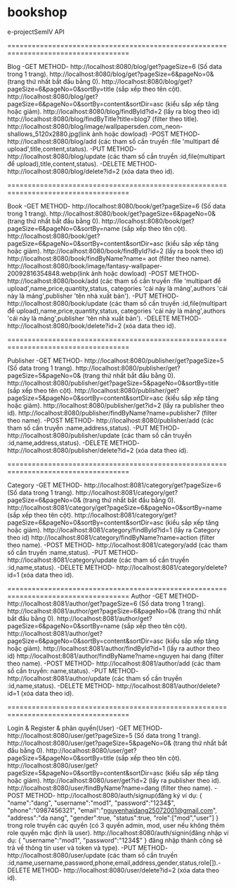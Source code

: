 # bookshop
e-projectSemIV
API

====================================================================================

Blog
-GET METHOD-
http://localhost:8080/blog/get?pageSize=6  (Số data trong 1 trang).
http://localhost:8080/blog/get?pageSize=6&pageNo=0&  (trang thứ nhất bắt đầu bằng 0).
http://localhost:8080/blog/get?pageSize=6&pageNo=0&sortBy=title  (sắp xếp theo tên cột).
http://localhost:8080/blog/get?pageSize=6&pageNo=0&sortBy=content&sortDir=asc  (kiểu sắp xếp tăng hoặc giảm).
http://localhost:8080/blog/findById?id=2  (lấy ra blog theo id)
http://localhost:8080/blog/findByTitle?title=blog7  (filter theo title).
http://localhost:8080/blog/image/wallpapersden.com_neon-shallows_5120x2880.jpg(link ảnh hoặc dowload)
-POST METHOD-
http://localhost:8080/blog/add  (các tham số cần truyền :file 'multipart để upload',title,content,status).
-PUT METHOD-
http://localhost:8080/blog/update  (các tham số cần truyền :id,file(multipart để upload),title,content,status).
-DELETE METHOD-
http://localhost:8080/blog/delete?id=2  (xóa data theo id).

====================================================================================

Book
-GET METHOD-
http://localhost:8080/book/get?pageSize=6  (Số data trong 1 trang).
http://localhost:8080/book/get?pageSize=6&pageNo=0&  (trang thứ nhất bắt đầu bằng 0).
http://localhost:8080/book/get?pageSize=6&pageNo=0&sortBy=name  (sắp xếp theo tên cột).
http://localhost:8080/book/get?pageSize=6&pageNo=0&sortBy=content&sortDir=asc  (kiểu sắp xếp tăng hoặc giảm).
http://localhost:8080/book/findById?id=2  (lấy ra book theo id)
http://localhost:8080/book/findByName?name= aot  (filter theo name).
http://localhost:8080/book/image/fantasy-wallpaper-20092816354848.webp(link ảnh hoặc dowload)
-POST METHOD-
http://localhost:8080/book/add  (các tham số cần truyền :file 'multipart để upload',name,price,quantity,status,
categories 'cái này là mảng',authors 'cái này là mảng',publisher 'tên nhà xuất bản').
-PUT METHOD-
http://localhost:8080/book/update  (các tham số cần truyền :id,file(multipart để upload),name,price,quantity,status,
categories 'cái này là mảng',authors 'cái này là mảng',publisher 'tên nhà xuất bản').
-DELETE METHOD-
http://localhost:8080/book/delete?id=2  (xóa data theo id).

====================================================================================

Publisher
-GET METHOD-
http://localhost:8080/publisher/get?pageSize=5  (Số data trong 1 trang).
http://localhost:8080/publisher/get?pageSize=5&pageNo=0&  (trang thứ nhất bắt đầu bằng 0).
http://localhost:8080/publisher/get?pageSize=5&pageNo=0&sortBy=title  (sắp xếp theo tên cột).
http://localhost:8080/publisher/get?pageSize=5&pageNo=0&sortBy=content&sortDir=asc  (kiểu sắp xếp tăng hoặc giảm).
http://localhost:8080/publisher/get?id=2  (lấy ra publisher theo id).
http://localhost:8080/publisher/findByName?name=publisher7  (filter theo name).
-POST METHOD-
http://localhost:8080/publisher/add  (các tham số cần truyền :name,address,status).
-PUT METHOD-
http://localhost:8080/publisher/update  (các tham số cần truyền :id,name,address,status).
-DELETE METHOD-
http://localhost:8080/publisher/delete?id=2  (xóa data theo id).

====================================================================================

Category
-GET METHOD-
http://localhost:8081/category/get?pageSize=6  (Số data trong 1 trang).
http://localhost:8081/category/get?pageSize=6&pageNo=0&  (trang thứ nhất bắt đầu bằng 0).
http://localhost:8081/category/get?pageSize=6&pageNo=0&sortBy=name  (sắp xếp theo tên cột).
http://localhost:8081/category/get?pageSize=6&pageNo=0&sortBy=content&sortDir=asc  (kiểu sắp xếp tăng hoặc giảm).
http://localhost:8081/category/findById?id=1  (lấy ra Category theo id)
http://localhost:8081/category/findByName?name=action  (filter theo name).
-POST METHOD-
http://localhost:8081/category/add  (các tham số cần truyền :name,status).
-PUT METHOD-
http://localhost:8081/category/update  (các tham số cần truyền :id,name,status).
-DELETE METHOD-
http://localhost:8081/category/delete?id=1 (xóa data theo id).

====================================================================================
Author
-GET METHOD-
http://localhost:8081/author/get?pageSize=6  (Số data trong 1 trang).
http://localhost:8081/author/get?pageSize=6&pageNo=0&  (trang thứ nhất bắt đầu bằng 0).
http://localhost:8081/author/get?pageSize=6&pageNo=0&sortBy=name  (sắp xếp theo tên cột).
http://localhost:8081/author/get?pageSize=6&pageNo=0&sortBy=content&sortDir=asc  (kiểu sắp xếp tăng hoặc giảm).
http://localhost:8081/author/findById?id=1  (lấy ra author theo id)
http://localhost:8081/author/findByName?name=nguyen hai dang  (filter theo name).
-POST METHOD-
http://localhost:8081/author/add  (các tham số cần truyền: name,status).
-PUT METHOD-
http://localhost:8081/author/update  (các tham số cần truyền :id,name,status).
-DELETE METHOD-
http://localhost:8081/author/delete?id=1 (xóa data theo id).

====================================================================================

Login & Register & phân quyền(User)
-GET METHOD-
http://localhost:8080/user/get?pageSize=5  (Số data trong 1 trang).
http://localhost:8080/user/get?pageSize=5&pageNo=0&  (trang thứ nhất bắt đầu bằng 0).
http://localhost:8080/user/get?pageSize=5&pageNo=0&sortBy=title  (sắp xếp theo tên cột).
http://localhost:8080/user/get?pageSize=5&pageNo=0&sortBy=content&sortDir=asc  (kiểu sắp xếp tăng hoặc giảm).
http://localhost:8080/user/get?id=2  (lấy ra publisher theo id).
http://localhost:8080/user/findByName?name=dang  (filter theo name).
-POST METHOD-
http://localhost:8080/auth/signup(đăng ký ví dụ:
{
    "name":"dang",
    "username":"mod1",
    "password":"1234$",
    "phone":"0987456321",
    "email":"nguyenhaidang25072001@gmail.com",
    "address":"da nang",
    "gender":true,
    "status":true,
    "role":["mod","user"] 
}
trong role truyền các quyền (có 3 quyền admin, mod, user nếu không thêm role quyền mặc định là user).
http://localhost:8080/auth/signin(đăng nhập ví dụ:
{
    "username":"mod1",
    "password":"1234$"
}
đăng nhập thành công sẽ trả về thông tin user và token và type).
-PUT METHOD-
http://localhost:8080/user/update  (các tham số cần truyền :id,name,username,password,phone,email,address,gender,status,role[]).-DELETE METHOD-
http://localhost:8080/user/delete?id=2  (xóa data theo id).